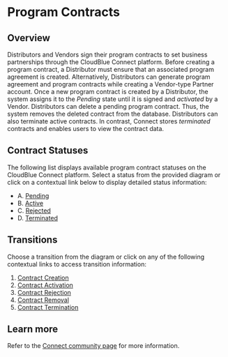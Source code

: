 # Program Contracts
## Overview
Distributors and Vendors sign their program contracts to set business partnerships through the CloudBlue Connect platform. Before creating a program contract, a Distributor must ensure that an associated program agreement is created. Alternatively, Distributors can generate program agreement and program contracts while creating a Vendor-type Partner account.
Once a new program contract is created by a Distributor, the system assigns it to the *Pending* state until it is signed and *activated* by a Vendor. Distributors can delete a pending program contract. Thus, the system removes the deleted contract from the database. Distributors can also terminate active contracts. In contrast, Connect stores *terminated* contracts and enables users to view the contract data.
## Contract Statuses
The following list displays available program contract statuses on the CloudBlue Connect platform. Select a status from the provided diagram or click on a contextual link below to display detailed status information:

* A. [Pending](s-a-pending.html)
* B. [Active](s-b-active.html)
* C. [Rejected](s-c-rejected.html)
* D. [Terminated](s-d-terminated.html)

## Transitions
Choose a transition from the diagram or click on any of the following contextual links to access transition information:

1. [Contract Creation](t-1-new-pending.html)
2. [Contract Activation](t-2-pend-active.html)
3. [Contract Rejection](t-3-pend-rejected.html)
4. [Contract Removal](t-4-pend-deleted.html)
5. [Contract Termination](t-5-act-terminated.html)

## Learn more
Refer to the [Connect community page](https://connect.cloudblue.com/community/modules/partners/contracts/program-contracts/) for more information.

